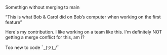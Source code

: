 
Somethign without merging to main

“This is what Bob & Carol did on Bob’s computer when working on the first feature” 

Here's my contribution.
I like working on a team like this.
I'm definitely NOT getting a merge conflict for this, am I?

Too new to code ¯\_(ツ)_/¯